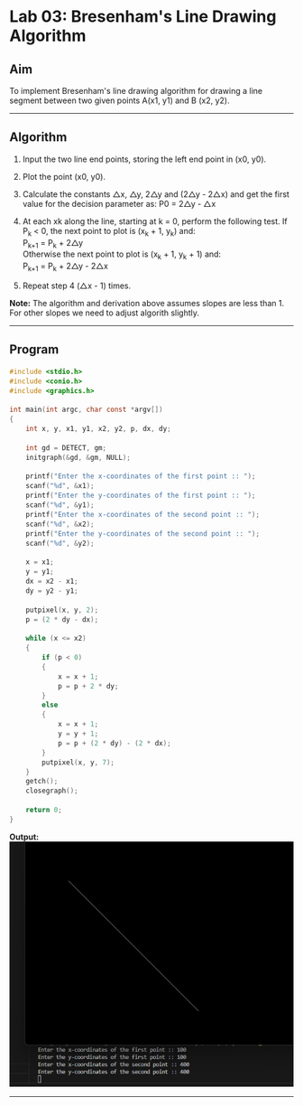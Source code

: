 # Lab 03: Bresenham's Line Drawing Algorithm

## Aim
To implement Bresenham's line drawing algorithm for drawing a line segment between two given points A(x1, y1) and B (x2, y2).

---

## Algorithm
1. Input the two line end points, storing the left end point in (x0, y0).
2. Plot the point (x0, y0).
3. Calculate the constants △x, △y, 2△y and (2△y - 2△x) and get the first value for the decision parameter as: P0 = 2△y - △x

4. At each xk along the line, starting at k = 0, perform the following test. If P<sub>k</sub> < 0, the next point to plot is (x<sub>k</sub> + 1, y<sub>k</sub>) and:  
    P<sub>k+1</sub> = P<sub>k</sub> + 2△y  
Otherwise the next point to plot is (x<sub>k</sub> + 1, y<sub>k</sub> + 1) and:  
    P<sub>k+1</sub> = P<sub>k</sub> + 2△y - 2△x

5. Repeat step 4 (△x - 1) times.

**Note:** The algorithm and derivation above assumes slopes are less than 1. For other slopes we need to adjust algorith slightly.

---

## Program
```c
#include <stdio.h>
#include <conio.h>
#include <graphics.h>

int main(int argc, char const *argv[])
{
    int x, y, x1, y1, x2, y2, p, dx, dy;

    int gd = DETECT, gm;
    initgraph(&gd, &gm, NULL);

    printf("Enter the x-coordinates of the first point :: ");
    scanf("%d", &x1);
    printf("Enter the y-coordinates of the first point :: ");
    scanf("%d", &y1);
    printf("Enter the x-coordinates of the second point :: ");
    scanf("%d", &x2);
    printf("Enter the y-coordinates of the second point :: ");
    scanf("%d", &y2);

    x = x1;
    y = y1;
    dx = x2 - x1;
    dy = y2 - y1;

    putpixel(x, y, 2);
    p = (2 * dy - dx);

    while (x <= x2)
    {
        if (p < 0)
        {
            x = x + 1;
            p = p + 2 * dy;
        }
        else
        {
            x = x + 1;
            y = y + 1;
            p = p + (2 * dy) - (2 * dx);
        }
        putpixel(x, y, 7);
    }
    getch();
    closegraph();

    return 0;
}
```

**Output:**  
![BLD Algorithm Output](/assets/03-bld-algorithm.png)

---

